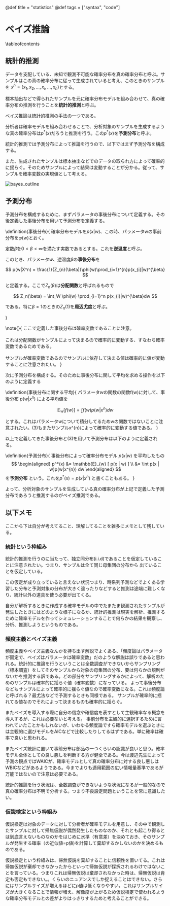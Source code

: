 @def title = "statistics"
@def tags = ["syntax", "code"]

# ベイズ推論

\tableofcontents

## 統計的推測

データを支配している、未知で観測不可能な確率分布を真の確率分布と呼ぶ。サンプルはこの真の確率分布に従って生成されていると考え、このときのサンプルを $x^n = (x_1, x_2, \dots, x_i, \dots , x_n)$とする。

標本抽出などで得られたサンプルを元に確率分布モデルを組み合わせて、真の確率分布の推測を行うことを**統計的推測**と呼ぶ。

ベイズ推論は統計的推測の手法の一つである。

分析者は確率モデルを組み合わせることで、分析対象のサンプルを生成するような真の確率分布は$p^{*}(x)$だろうと推測を行う。この$p^{*}(x)$を**予測分布**と呼ぶ。

統計的推測では予測分布によって推論を行うので、以下ではまず予測分布を構成する。

また、生成されたサンプルは標本抽出などでのデータの取られ方によって確率的に揺らぐ。そのためサンプルによって結果は変動することが分かる。従って、サンプルを確率変数の実現値として考える。


![bayes_outline](https://daikichiba9511.github.io/mysite/statistics/images/statistics01_images/bayes_outline.png)

## 予測分布

予測分布を構成するために、まずパラメータの事後分布について定義する。その後定義した事後分布を用いて予測分布を定義する。

\definition{事後分布}{
確率分布モデルを$p(x | w)$、この時、パラメータwの事前分布を$\varphi(w)$とおく。

定数$\beta$を$0 < \beta < \infty$を満たす実数であるとする。これを**逆温度**と呼ぶ。

このとき、パラメータ$w$、逆温度$\beta$の**事後分布**を

$$
p(w|X^n) = \frac{1}{Z_{n}(\beta)}\phi(w)\prod_{i=1}^{n}p(x_{i}|w)^{\beta}
$$

と定義する。ここで$Z_{n}(\beta)$は**分配関数**と呼ばれるもので

$$
Z_n(\beta) = \int_W \phi(w) \prod_{i=1}^n p(x_{i}|w)^{\beta}dw
$$

である。特に$\beta=1$のときの$Z_n(1)$を**周辺尤度**と呼ぶ。

}

\note{}{
    ここで定義した事後分布は確率変数であることに注意。\
    \
    これは分配関数がサンプルによって決まるので確率的に変動する、すなわち確率変数であるためである。\
    \
    サンプルが確率変数であるのでサンプルに依存して決まる値は確率的に値が変動することに注意されたい。
}

次に予測分布を構成する。そのために事後分布に関して平均を求める操作を以下のように定義する

\definition{事後分布に関する平均}{
パラメータ$w$の関数の関数f(w)に対して、事後分布 $p(w|x^{n})$ による平均値を

$$
\mathbb{E}_{w} [ f(w) ] = \int f(w) p(w | x^{n}) dw
$$

とする。これはパラメータ$w$について積分してるためwの関数ではないことに注意されたい。(3)もまたサンプルx^{n}によって確率的に変動する値である。
}

以上で定義してきた事後分布と(3)を用いて予測分布は以下のように定義される。

\definition{予測分布}{
    事後分布によって確率分布モデル $p(x | w)$ を平均したもの
    $$
    \begin{aligned}
        p^*(x) &= \mathbb{E}_{w} [ p(x | w) ] \\
                &= \int p(x | w)p(w|x^{n}) dw 
    \end{aligned}
    $$
    を**予測分布** という。これを$p^*(x)=p(x|x^n)$
    と書くこともある。
}

よって、分析対象のサンプルを生成している真の確率分布が上記で定義した予測分布であろうと推測するのがベイズ推測である。

## 以下メモ

ここから下は自分が考えてること、理解してることを雑多にメモとして残している。

### 統計という枠組み

統計的推測を行うのに当たって、独立同分布(i.i.d)であることを仮定していることに注意されたい。つまり、サンプルは全て同じ母集団の分布から
出ていることを仮定している。

この仮定が成り立っていると言えない状況つまり、時系列予測などでよくある学習した分布と予測対象の分布が大きく違ったりなどすると推測は途端に難しくなり、統計以外の道具を使う必要が出てくる。

自分が解析するときに作成する確率モデルの中でたまたま観測されたサンプルが発生したときにはどのような様子になるか、統計的推測は現実を解析、推測するために確率モデルを作ってシミュレーションすることで何らかの結果を観察し、分析、推測しようというものである。

### 頻度主義とベイズ主義

頻度主義やベイズ主義なんかを持ち出す解説でよくある、「頻度論はパラメータが固定で、ベイズはパラメータは確率変数」だのような解説は誤りであると思われる。統計的に推論を行うということは全数調査ができないからサンプリング（標本調査）をしてそのサンプルから対象の母集団の分布、要は何らかの規則がないかを推測する訳である。どの部分をサンプリングするかによって、解析のためのサンプルは確率的に揺らぐ値（確率変数）になっている。
よって事後分布などもサンプルによって確率的に揺らぐ値なので確率変数になる。これは頻度論と呼ばれる？最尤法などで予測するときも同様である。
サンプルが確率的に揺れてる値なのでそれによって決まるものも確率的に揺らぐ。

またベイズを導入する際に自分の信念や確信度を表すとして主観確率なる概念を導入するが、これは必要ないと考える。
事前分布を主観的に選択するために言われていたことかもしれないが、いわゆる頻度論ですら確率モデルを選ぶときには主観的に選びモデルをAICなどで比較したりしてるはずである。単に確率は確率で良いと思われる。

またベイズ統計に置いて事前分布は部品の一つくらいの認識が良いと思う。確率モデル全体としての良し悪しを判断する方が健全である。今は渡辺先生によって予測の観点ではWAICが、確率モデルとして真の確率分布に対する良し悪しはWBICなどがあるようである。今までよりも適用範囲の広い情報量基準であるが万能ではないので注意は必要である。

統計的推論を行う状況は、全数調査ができないような状況になるが一般的なので真の確率分布は不明で分析する。つまり不良設定問題ということを常に意識したい。

### 仮説検定という枠組み

仮説検定は対象のデータに対して分析者が確率モデルを用意し、その中で観測したサンプルに対して帰無仮説が偶然発生したものなのか、それとも起こり得るとは到底言えないものなのかをはじめに水準（有意差）を決めておき、そのサンプルが発生する確率（の近似値=p値)を計算して棄却するかしないのかを決めるものである。

仮説検定という枠組みは、帰無仮説を棄却することに信頼性を置いてる。これは帰無仮説が棄却できなかったからといって帰無仮説が採択されるわけではないことを言っている。つまりこれは帰無仮説は棄却されなかった時は、帰無仮説は肯定も否定もできない。。くらいのニュアンスでしか捉えることはできない。さらにはサンプルサイズが増えるほどにp値は低くなりやすい。これはサンプルサイズが大きくなることで情報が増え、解像度が上がるため仮説検定で使われるような確率分布モデルとの差がよりはっきりするためと考えることができる。

